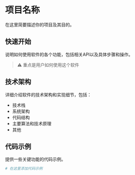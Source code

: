 # 项目名称

在这里简要描述你的项目及其目的。


## 快速开始

说明如何使用软件的各个功能，包括相关API以及具体步骤和操作。
> ⚠️ 重点是用户如何使用这个软件


## 技术架构

详细介绍软件的技术架构和实现细节，包括：
- 技术栈
- 系统架构
- 代码结构
- 主要算法和技术原理
- 其他


## 代码示例

提供一些关键功能的代码示例。

```python
# 在这里添加代码示例
